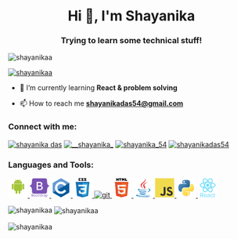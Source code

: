 <h1 align="center">Hi 👋, I'm Shayanika </h1>
<h3 align="center">Trying to learn some technical stuff!</h3>

<p align="left"> <img src="https://komarev.com/ghpvc/?username=shayanikaa&label=Profile%20views&color=0e75b6&style=flat" alt="shayanikaa" /> </p>

<p align="left"> <a href="https://github.com/ryo-ma/github-profile-trophy"><img src="https://github-profile-trophy.vercel.app/?username=shayanikaa" alt="shayanikaa" /></a> </p>

- 🌱 I’m currently learning **React & problem solving**

- 📫 How to reach me **shayanikadas54@gmail.com**

<h3 align="left">Connect with me:</h3>
<p align="left">
<a href="https://linkedin.com/in/shayanika das" target="blank"><img align="center" src="https://raw.githubusercontent.com/rahuldkjain/github-profile-readme-generator/master/src/images/icons/Social/linked-in-alt.svg" alt="shayanika das" height="30" width="40" /></a>
<a href="https://instagram.com/__shayanika_" target="blank"><img align="center" src="https://raw.githubusercontent.com/rahuldkjain/github-profile-readme-generator/master/src/images/icons/Social/instagram.svg" alt="__shayanika_" height="30" width="40" /></a>
<a href="https://www.codechef.com/users/shayanika_54" target="blank"><img align="center" src="https://cdn.jsdelivr.net/npm/simple-icons@3.1.0/icons/codechef.svg" alt="shayanika_54" height="30" width="40" /></a>
<a href="https://www.hackerrank.com/shayanikadas54" target="blank"><img align="center" src="https://raw.githubusercontent.com/rahuldkjain/github-profile-readme-generator/master/src/images/icons/Social/hackerrank.svg" alt="shayanikadas54" height="30" width="40" /></a>
</p>

<h3 align="left">Languages and Tools:</h3>
<p align="left"> <a href="https://developer.android.com" target="_blank" rel="noreferrer"> <img src="https://raw.githubusercontent.com/devicons/devicon/master/icons/android/android-original-wordmark.svg" alt="android" width="40" height="40"/> </a> <a href="https://getbootstrap.com" target="_blank" rel="noreferrer"> <img src="https://raw.githubusercontent.com/devicons/devicon/master/icons/bootstrap/bootstrap-plain-wordmark.svg" alt="bootstrap" width="40" height="40"/> </a> <a href="https://www.cprogramming.com/" target="_blank" rel="noreferrer"> <img src="https://raw.githubusercontent.com/devicons/devicon/master/icons/c/c-original.svg" alt="c" width="40" height="40"/> </a> <a href="https://www.w3schools.com/css/" target="_blank" rel="noreferrer"> <img src="https://raw.githubusercontent.com/devicons/devicon/master/icons/css3/css3-original-wordmark.svg" alt="css3" width="40" height="40"/> </a> <a href="https://git-scm.com/" target="_blank" rel="noreferrer"> <img src="https://www.vectorlogo.zone/logos/git-scm/git-scm-icon.svg" alt="git" width="40" height="40"/> </a> <a href="https://www.w3.org/html/" target="_blank" rel="noreferrer"> <img src="https://raw.githubusercontent.com/devicons/devicon/master/icons/html5/html5-original-wordmark.svg" alt="html5" width="40" height="40"/> </a> <a href="https://www.java.com" target="_blank" rel="noreferrer"> <img src="https://raw.githubusercontent.com/devicons/devicon/master/icons/java/java-original.svg" alt="java" width="40" height="40"/> </a> <a href="https://developer.mozilla.org/en-US/docs/Web/JavaScript" target="_blank" rel="noreferrer"> <img src="https://raw.githubusercontent.com/devicons/devicon/master/icons/javascript/javascript-original.svg" alt="javascript" width="40" height="40"/> </a> <a href="https://www.python.org" target="_blank" rel="noreferrer"> <img src="https://raw.githubusercontent.com/devicons/devicon/master/icons/python/python-original.svg" alt="python" width="40" height="40"/> </a> <a href="https://reactjs.org/" target="_blank" rel="noreferrer"> <img src="https://raw.githubusercontent.com/devicons/devicon/master/icons/react/react-original-wordmark.svg" alt="react" width="40" height="40"/> </a> </p>

<p><img align="left" src="https://github-readme-stats.vercel.app/api/top-langs?username=shayanikaa&show_icons=true&locale=en&layout=compact" alt="shayanikaa" /></p>
<p>&nbsp;<img align="center" src="https://github-readme-stats.vercel.app/api?username=shayanikaa&show_icons=true&locale=en" alt="shayanikaa" /></p>

<p><img align="center" src="https://github-readme-streak-stats.herokuapp.com/?user=shayanikaa&" alt="shayanikaa" /></p>

